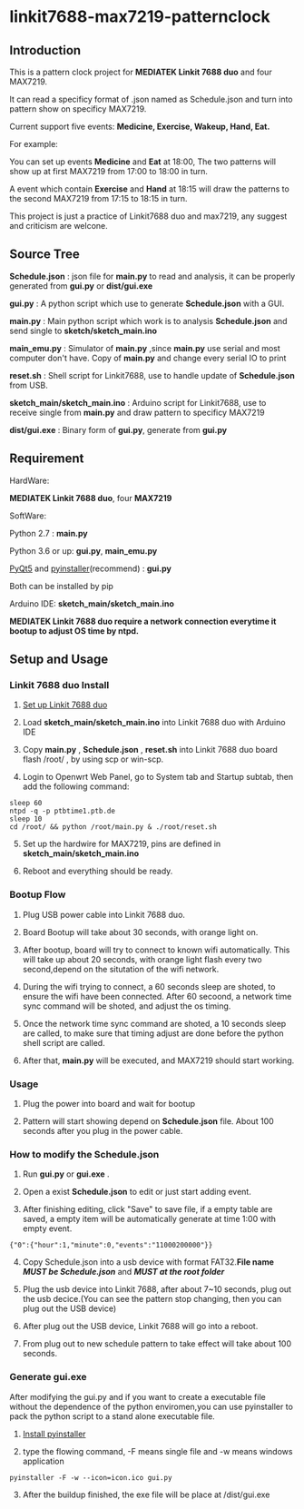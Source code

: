 # linkit7688-max7219-patternclock

  ## Introduction

  This is a pattern clock project for **MEDIATEK Linkit 7688 duo** and four MAX7219.

  It can read a specificy format of .json named as Schedule.json and turn into pattern show on specificy MAX7219.

  Current support five events: **Medicine, Exercise, Wakeup, Hand, Eat.**

  For example:

  You can set up events **Medicine** and **Eat** at 18:00, The two patterns will show up at first MAX7219 from 17:00 to 18:00 in turn.

  A event which contain **Exercise** and **Hand** at 18:15 will draw the patterns to the second MAX7219 from 17:15 to 18:15 in turn.

  This project is just a practice of Linkit7688 duo and max7219, any suggest and criticism are welcone.

## Source Tree

   **Schedule.json** : json file for **main.py** to read and analysis, it can be properly generated from **gui.py** or **dist/gui.exe**

   **gui.py** : A python script which use to generate **Schedule.json** with a GUI.

  **main.py** : Main python script which work is to analysis **Schedule.json** and send single to **sketch/sketch_main.ino**

  **main_emu.py** : Simulator of **main.py** ,since **main.py** use serial and most computer don't have. Copy of **main.py** and change every serial IO to print

  **reset.sh** : Shell script for Linkit7688, use to handle update of **Schedule.json** from USB.

  **sketch_main/sketch_main.ino** : Arduino script for Linkit7688, use to receive single from **main.py** and draw pattern to specificy MAX7219

  **dist/gui.exe** : Binary form of **gui.py**, generate from **gui.py**

## Requirement

HardWare:

  **MEDIATEK Linkit 7688 duo**, four **MAX7219**

SoftWare:

  Python 2.7 : **main.py**

  Python 3.6 or up: **gui.py**, **main_emu.py**

  [PyQt5](https://pypi.org/project/PyQt5/) and [pyinstaller](https://www.pyinstaller.org/)(recommend) : **gui.py**

  Both can be installed by pip

  Arduino IDE: **sketch_main/sketch_main.ino**



**MEDIATEK Linkit 7688 duo require a network connection everytime it bootup to adjust OS time by ntpd.**

## Setup and Usage

### Linkit 7688 duo Install

  1. [Set up Linkit 7688 duo](https://docs.labs.mediatek.com/resource/linkit-smart-7688/en/get-started/get-started-with-the-linkit-smart-7688-duo-development-board)

  2. Load **sketch_main/sketch_main.ino** into Linkit 7688 duo with Arduino IDE

  3. Copy **main.py** , **Schedule.json** , **reset.sh** into Linkit 7688 duo board flash /root/ , by using scp or win-scp.

  4. Login to Openwrt Web Panel, go to System tab and Startup subtab, then add the following command:

```
sleep 60
ntpd -q -p ptbtime1.ptb.de
sleep 10
cd /root/ && python /root/main.py & ./root/reset.sh
```

  5. Set up the hardwire for MAX7219, pins are defined in **sketch_main/sketch_main.ino**

  6. Reboot and everything should be ready.

### Bootup Flow

  1. Plug USB power cable into Linkit 7688 duo.

  2. Board Bootup will take about 30 seconds, with orange light on.

  3. After bootup, board will try to connect to known wifi automatically. This will take up about 20 seconds, with orange light flash every two second,depend on the situtation of the wifi network.

  4. During the wifi trying to connect, a 60 seconds sleep are shoted, to ensure the wifi have been connected.
After 60 secoond, a network time sync command will be shoted, and adjust the os timing.

  5. Once the network time sync command are shoted, a 10 seconds  sleep are called, to make sure that timing adjust are done before the 
python shell script are called.

  6. After that, **main.py** will be executed, and MAX7219 should start working.

### Usage

  1. Plug the power into board and wait for bootup

  2. Pattern will start showing depend on **Schedule.json** file. About 100 seconds after you plug in the power cable.

### How to modify the Schedule.json

  1. Run **gui.py** or **gui.exe** .

  2. Open a exist **Schedule.json**  to edit or just start adding event.

  3. After finishing editing, click "Save" to save file, if a empty table are saved, a empty item will be automatically generate at time 
1:00 with empty event.
```
{"0":{"hour":1,"minute":0,"events":"11000200000"}}
```

  4. Copy Schedule.json into a usb device with format FAT32.**File name** ***MUST be Schedule.json*** and ***MUST at the root folder***

  5. Plug the usb device into Linkit 7688, after about 7~10 seconds, plug out the usb decice.(You can see the pattern stop changing, then you can plug out the USB device)

  6. After plug out the USB device, Linkit 7688 will go into a reboot.

  7. From plug out to new schedule pattern to take effect will take about 100 seconds.

### Generate gui.exe

  After modifying the gui.py and if you want to create a executable file without the dependence of the python enviromen,you can use pyinstaller to pack the python script to a stand alone executable file.

  1. [Install pyinstaller](https://www.pyinstaller.org/)

  2. type the flowing command, -F means single file and -w means windows application

```
pyinstaller -F -w --icon=icon.ico gui.py
```

  3. After the buildup finished, the exe file will be place at /dist/gui.exe
